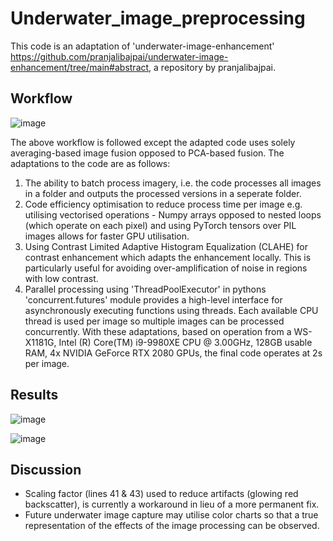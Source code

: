 # Underwater_image_preprocessing
This code is an adaptation of 'underwater-image-enhancement' https://github.com/pranjalibajpai/underwater-image-enhancement/tree/main#abstract, a repository by pranjalibajpai. 

## Workflow 
![image](https://github.com/karlroberts0401/Underwater_image_preprocessing/assets/93919314/ede4c960-aa61-4cfe-9db5-4433be96c80f)

The above workflow is followed except the adapted code uses solely averaging-based image fusion opposed to PCA-based fusion.
The adaptations to the code are as follows:
1. The ability to batch process imagery, i.e. the code processes all images in a folder and outputs the processed versions in a seperate folder.
2. Code efficiency optimisation to reduce process time per image e.g. utilising vectorised operations - Numpy arrays opposed to nested loops (which operate on each pixel) and using PyTorch tensors over PIL images allows for faster GPU utilisation.
3. Using Contrast Limited Adaptive Histogram Equalization (CLAHE) for contrast enhancement which adapts the enhancement locally. This is particularly useful for avoiding over-amplification of noise in regions with low contrast.
4. Parallel processing using 'ThreadPoolExecutor' in pythons 'concurrent.futures' module provides a high-level interface for asynchronously executing functions using threads. Each available CPU thread is used per image so multiple images can be processed concurrently. 
With these adaptations, based on operation from a WS-X1181G, Intel (R) Core(TM) i9-9980XE CPU @ 3.00GHz, 128GB usable RAM, 4x NVIDIA GeForce RTX 2080 GPUs, the final code operates at 2s per image.

## Results

![image](https://github.com/karlroberts0401/Underwater_image_preprocessing/assets/93919314/a16f6f28-2ef7-434c-b3fc-97166aab61e8)


![image](https://github.com/karlroberts0401/Underwater_image_preprocessing/assets/93919314/14b4fc9e-c5f3-48d3-a364-920b336b3c65)

## Discussion
- Scaling factor (lines 41 & 43) used to reduce artifacts (glowing red backscatter), is currently a workaround in lieu of a more permanent fix.
- Future underwater image capture may utilise color charts so that a true representation of the effects of the image processing can be observed.
